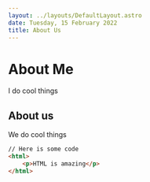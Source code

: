 ```yaml
---
layout: ../layouts/DefaultLayout.astro
date: Tuesday, 15 February 2022
title: About Us
---
```


# About Me

I do cool things

## About us

We do cool things

```html
// Here is some code
<html>
	<p>HTML is amazing</p>
</html>
```
